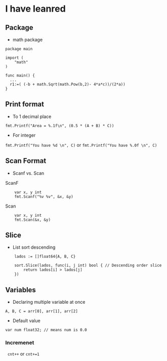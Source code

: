 # I have leanred

## Package

- math package

```
package main

import (
	"math"
)

func main() {
  ...
  r1:=( (-b + math.Sqrt(math.Pow(b,2)- 4*a*c))/(2*a))
}
```

## Print format

- To 1 decimal place

`fmt.Printf("Area = %.1f\n", (0.5 * (A + B) * C)) `

- For integer

`fmt.Printf("You have %d \n", C)` or `fmt.Printf("You have %.0f \n", C)`

## Scan Format

- Scanf vs. Scan

ScanF

```
	var x, y int
	fmt.Scanf("%v %v", &x, &y)
```

Scan

```
	var x, y int
	fmt.Scan(&x, &y)
```

## Slice

- List sort descending

```
	lados := []float64{A, B, C}

	sort.Slice(lados, func(i, j int) bool { // Descending order slice
		return lados[i] > lados[j]
	})
```

## Variables

- Declaring multiple variable at once

`A, B, C = arr[0], arr[1], arr[2]`

- Default value

`var num float32; // means num is 0.0`

### Incremenet

` cnt++`
or
`cnt+=1`
